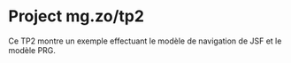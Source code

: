 # Project mg.zo/tp2

Ce TP2 montre un exemple effectuant le modèle de navigation de JSF et le modèle PRG.